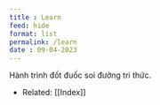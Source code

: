 ```yaml
---
title : Learn
feed: hide
format: list
permalink: /learn
date : 09-04-2023
---
```


Hành trình đốt đuốc soi đường tri thức.

- Related: [[Index]]

